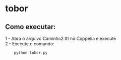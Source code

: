 # tobor

## Como executar:
1 - Abra o arquivo Caminho2.ttt no Coppelia e execute <br>
2 - Execute o comando: 

```python
    python tobor.py
```
